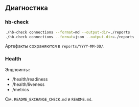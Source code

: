 ## Диагностика

### hb-check

```bash
./hb-check connections --format=md --output-dir=./reports
./hb-check connections --format=json --output-dir=./reports
```

Артефакты сохраняются в `reports/YYYY-MM-DD/`.

### Health

Эндпоинты:
- /health/readiness
- /health/liveness
- /metrics

См. `README_EXCHANGE_CHECK.md` и `README.md`.
